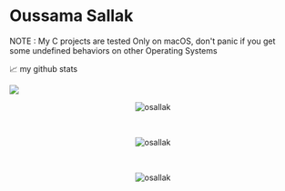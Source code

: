 # Oussama Sallak
NOTE : My C projects are tested Only on macOS, don't panic if you get some undefined behaviors on other Operating Systems

📈 my github stats

<img src="https://github-readme-stats.vercel.app/api?username=osallak&count_private=true&show_icons=true&theme=vue-dark"/>
<p align="center"> <img src="https://komarev.com/ghpvc/?username=osallak&label=Profile%20views&color=0e75b6&style=flat" alt="osallak" /> </p><br/>
<p align="center"> <a ><img src="https://github-profile-trophy.vercel.app/?username=osallak" alt="osallak" /></a> </p><br/>
<p align="center"> <img src="https://github-readme-stats.vercel.app/api/top-langs/?username=osallak&layout=compact&theme=radical" alt="osallak" /> </p><br/>
